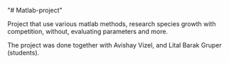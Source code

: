 "# Matlab-project" 

Project that use various matlab methods, research species growth with competition, without, evaluating parameters and more.

The project was done together with Avishay Vizel, and Lital Barak Gruper (students).

